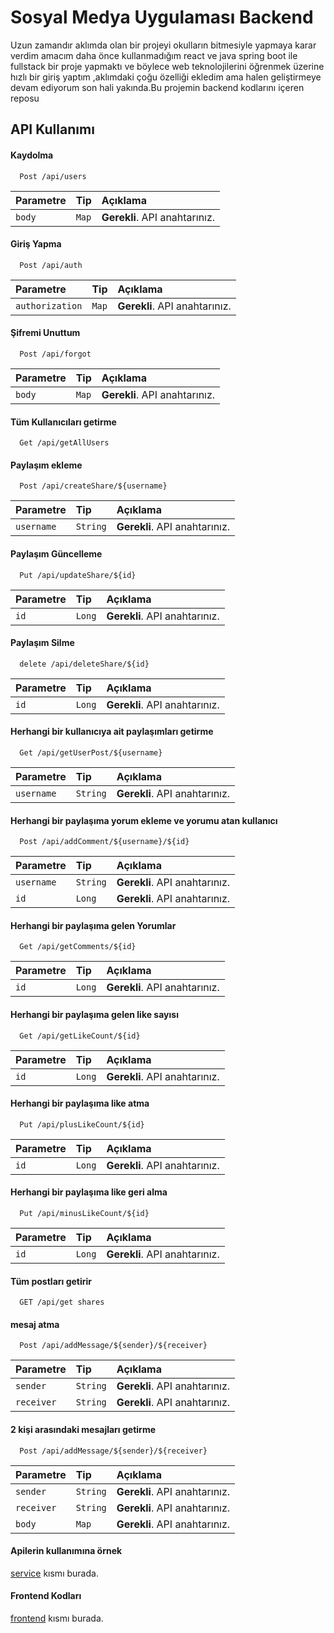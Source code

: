 
# Sosyal Medya Uygulaması Backend

Uzun zamandır aklımda olan bir projeyi okulların bitmesiyle yapmaya karar verdim amacım daha önce kullanmadığım react ve java spring boot ile fullstack bir proje yapmaktı ve böylece web teknolojilerini öğrenmek üzerine hızlı bir giriş yaptım ,aklımdaki çoğu özelliği ekledim ama halen geliştirmeye devam ediyorum son hali yakında.Bu projemin backend kodlarını içeren reposu


## API Kullanımı

#### Kaydolma
```http
  Post /api/users
```
| Parametre | Tip     | Açıklama                |
| :-------- | :------- | :------------------------- |
| `body` | `Map` | **Gerekli**. API anahtarınız. |

#### Giriş Yapma

```http
  Post /api/auth
```
| Parametre | Tip     | Açıklama                |
| :-------- | :------- | :------------------------- |
| `authorization` | `Map` | **Gerekli**. API anahtarınız. |

#### Şifremi Unuttum

```http
  Post /api/forgot
```
| Parametre | Tip     | Açıklama                |
| :-------- | :------- | :------------------------- |
| `body` | `Map` | **Gerekli**. API anahtarınız. |
#### Tüm Kullanıcıları getirme

```http
  Get /api/getAllUsers
```

#### Paylaşım ekleme

```http
  Post /api/createShare/${username}
```
| Parametre | Tip     | Açıklama                |
| :-------- | :------- | :------------------------- |
| `username` | `String` | **Gerekli**. API anahtarınız. |




#### Paylaşım Güncelleme

```http
  Put /api/updateShare/${id}
```
| Parametre | Tip     | Açıklama                |
| :-------- | :------- | :------------------------- |
| `id` | `Long` | **Gerekli**. API anahtarınız. |

#### Paylaşım Silme

```http
  delete /api/deleteShare/${id}
```
| Parametre | Tip     | Açıklama                |
| :-------- | :------- | :------------------------- |
| `id` | `Long` | **Gerekli**. API anahtarınız. |

#### Herhangi bir kullanıcıya ait paylaşımları getirme

```http
  Get /api/getUserPost/${username}
```
| Parametre | Tip     | Açıklama                |
| :-------- | :------- | :------------------------- |
| `username` | `String` | **Gerekli**. API anahtarınız. |

#### Herhangi bir paylaşıma  yorum ekleme ve yorumu atan kullanıcı

```http
  Post /api/addComment/${username}/${id}
```
| Parametre | Tip     | Açıklama                |
| :-------- | :------- | :------------------------- |
| `username` | `String` | **Gerekli**. API anahtarınız. |
| `id` | `Long` | **Gerekli**. API anahtarınız. |
#### Herhangi bir paylaşıma gelen Yorumlar

```http
  Get /api/getComments/${id}
```
| Parametre | Tip     | Açıklama                |
| :-------- | :------- | :------------------------- |
| `id` | `Long` | **Gerekli**. API anahtarınız. |


#### Herhangi bir paylaşıma gelen like sayısı

```http
  Get /api/getLikeCount/${id}
```
| Parametre | Tip     | Açıklama                |
| :-------- | :------- | :------------------------- |
| `id` | `Long` | **Gerekli**. API anahtarınız. |

#### Herhangi bir paylaşıma like atma

```http
  Put /api/plusLikeCount/${id}
```
| Parametre | Tip     | Açıklama                |
| :-------- | :------- | :------------------------- |
| `id` | `Long` | **Gerekli**. API anahtarınız. |
#### Herhangi bir paylaşıma like geri alma

```http
  Put /api/minusLikeCount/${id}
```
| Parametre | Tip     | Açıklama                |
| :-------- | :------- | :------------------------- |
| `id` | `Long` | **Gerekli**. API anahtarınız. |





#### Tüm postları getirir

```http
  GET /api/get shares
```
#### mesaj atma

```http
  Post /api/addMessage/${sender}/${receiver}
```
| Parametre | Tip     | Açıklama                |
| :-------- | :------- | :------------------------- |
| `sender` | `String` | **Gerekli**. API anahtarınız. |
| `receiver` | `String` | **Gerekli**. API anahtarınız. |

#### 2 kişi arasındaki mesajları getirme

```http
  Post /api/addMessage/${sender}/${receiver}
```
| Parametre | Tip     | Açıklama                |
| :-------- | :------- | :------------------------- |
| `sender` | `String` | **Gerekli**. API anahtarınız. |
| `receiver` | `String` | **Gerekli**. API anahtarınız. |
| `body` | `Map` | **Gerekli**. API anahtarınız. |

#### Apilerin kullanımına örnek

[service](https://github.com/furkancan2107/socialmedia-app-frontend/blob/main/src/api/server.jsx) kısmı burada.
#### Frontend Kodları

[frontend](https://github.com/furkancan2107/socialmedia-app-frontend) kısmı burada.





  
